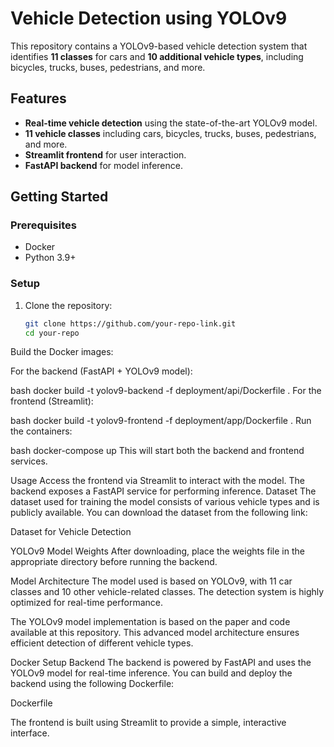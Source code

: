 


# Vehicle Detection using YOLOv9

This repository contains a YOLOv9-based vehicle detection system that identifies **11 classes** for cars and **10 additional vehicle types**, including bicycles, trucks, buses, pedestrians, and more.

## Features
- **Real-time vehicle detection** using the state-of-the-art YOLOv9 model.
- **11 vehicle classes** including cars, bicycles, trucks, buses, pedestrians, and more.
- **Streamlit frontend** for user interaction.
- **FastAPI backend** for model inference.

## Getting Started

### Prerequisites
- Docker
- Python 3.9+

### Setup

1. Clone the repository:
   ```bash
   git clone https://github.com/your-repo-link.git
   cd your-repo
Build the Docker images:

For the backend (FastAPI + YOLOv9 model):

bash
docker build -t yolov9-backend -f deployment/api/Dockerfile .
For the frontend (Streamlit):

bash
docker build -t yolov9-frontend -f deployment/app/Dockerfile .
Run the containers:

bash
docker-compose up
This will start both the backend and frontend services.

Usage
Access the frontend via Streamlit to interact with the model.
The backend exposes a FastAPI service for performing inference.
Dataset
The dataset used for training the model consists of various vehicle types and is publicly available. You can download the dataset from the following link:

Dataset for Vehicle Detection


YOLOv9 Model Weights
After downloading, place the weights file in the appropriate directory before running the backend.

Model Architecture
The model used is based on YOLOv9, with 11 car classes and 10 other vehicle-related classes. The detection system is highly optimized for real-time performance.

The YOLOv9 model implementation is based on the paper and code available at this repository. This advanced model architecture ensures efficient detection of different vehicle types.

Docker Setup
Backend
The backend is powered by FastAPI and uses the YOLOv9 model for real-time inference. You can build and deploy the backend using the following Dockerfile:

Dockerfile


The frontend is built using Streamlit to provide a simple, interactive interface.
